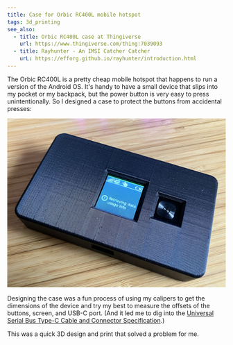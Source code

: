 ```yaml
---
title: Case for Orbic RC400L mobile hotspot
tags: 3d_printing
see_also:
  - title: Orbic RC400L case at Thingiverse
    url: https://www.thingiverse.com/thing:7039093
  - title: Rayhunter - An IMSI Catcher Catcher
    urL: https://efforg.github.io/rayhunter/introduction.html
---
```


The Orbic RC400L is a pretty cheap mobile hotspot that happens to run a version of the Android OS. It's handy to have a small device that slips into my pocket or my backpack, but the power button is very easy to press unintentionally. So I designed a case to protect the buttons from accidental presses:

![Photo of Orbic RC400L hotspot inside of rectangular black case; the screen is visible through a square hole in the case and shows a "Retrieving data usage info" message](/assets/orbic-case.jpg)

Designing the case was a fun process of using my calipers to get the dimensions of the device and try my best to measure the offsets of the buttons, screen, and USB-C port. (And it led me to dig into the [Universal Serial Bus Type-C Cable and Connector Specification][usb-spec].)

This was a quick 3D design and print that solved a problem for me.

[usb-spec]: https://www.usb.org/sites/default/files/USB%20Type-C%20Spec%20R2.0%20-%20August%202019_0.pdf
